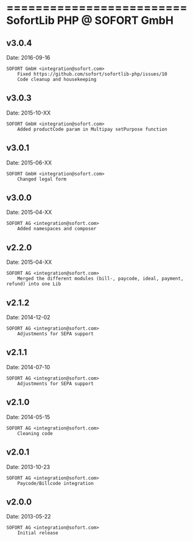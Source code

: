 =========================
SofortLib PHP @ SOFORT GmbH
=========================

v3.0.4
----------------
Date: 2016-09-16

    SOFORT GmbH <integration@sofort.com>
        Fixed https://github.com/sofort/sofortlib-php/issues/10
        Code cleanup and housekeeping

v3.0.3
----------------
Date: 2015-10-XX

    SOFORT GmbH <integration@sofort.com>
        Added productCode param in Multipay setPurpose function

v3.0.1
----------------
Date: 2015-06-XX

    SOFORT GmbH <integration@sofort.com>
        Changed legal form


v3.0.0
----------------
Date: 2015-04-XX

    SOFORT AG <integration@sofort.com>
        Added namespaces and composer


v2.2.0
----------------
Date: 2015-04-XX

    SOFORT AG <integration@sofort.com>
        Merged the different modules (bill-, paycode, ideal, payment, refund) into one Lib


v2.1.2
----------------
Date: 2014-12-02

    SOFORT AG <integration@sofort.com>
        Adjustments for SEPA support


v2.1.1
----------------
Date: 2014-07-10

    SOFORT AG <integration@sofort.com>
        Adjustments for SEPA support



v2.1.0
----------------
Date: 2014-05-15

    SOFORT AG <integration@sofort.com>
        Cleaning code


v2.0.1
----------------
Date: 2013-10-23

    SOFORT AG <integration@sofort.com>
        Paycode/Billcode integration


v2.0.0
----------------
Date: 2013-05-22

    SOFORT AG <integration@sofort.com>
        Initial release
